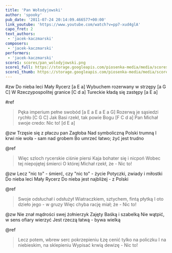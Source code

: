 ```yaml
---
title: 'Pan Wołodyjowski'
author: 'spooky'
pub_date: '2011-07-24 20:14:09.466577+00:00'
link_youtube: 'https://www.youtube.com/watch?v=pp7-xud4glA'
capo_fret: 2
text_authors:
 - 'jacek-kaczmarski'
composers:
 - 'jacek-kaczmarski'
performers:
 - 'jacek-kaczmarski'
score1: scores/pan_wolodyjowski.png
score1_full: https://storage.googleapis.com/piosenka-media/media/scores/pan_wolodyjowski.png
score1_thumb: https://storage.googleapis.com/piosenka-media/media/scores/pan_wolodyjowski.png.180x0_q85_upscale.jpg
---
```


#zw
Do nieba leci Mały Rycerz [a E a]
Wybuchem rozerwany w strzępy [a G C]
W Rzeczypospolitej granice [C d a]
Tureckie kładą się zastępy [a E a]

#ref
>Pęka imperium pełne swobód [a E a E a E a G]
>Rozerwą je sąsiedzi rychło [C G C]
>Jak Basi rzekł, tak powie Bogu [F C d a]
>Pan Michał swoje credo: Nic to! [d E a]

@zw
Trzęsie się z płaczu pan Zagłoba
Nad symboliczną Polski trumną
I krwi nie woła - sam nad grobem
Bo umrzeć łatwo; żyć jest trudno

@ref
>Więc szloch rycerskie ciśnie piersi
>Kaja bohater się i nicpoń
>Wobec tej niepojętej śmierci
>O której Michał rzekł, że - Nic to!

@zw
Lecz "nic to" - śmierć, czy "nic to" - życie
Potyczki, zwiady i miłostki
Do nieba leci Mały Rycerz
Do nieba jest najbliżej - z Polski

@ref
>Swoje odsłuchał i odsłużył
>Wiatraczkiem, sztychem, fintą płytką
>I oto dzieło jego - w gruzy
>Więc chyba rację miał; że - Nic to!

@zw
Nie znał mądrości swej żołnierzyk
Zajęty Baśką i szabelką
Nie wątpić, w sens ofiary wierzyć
Jest rzeczą łatwą - bywa wielką

@ref
>Lecz potem, wbrew serc pokrzepieniu
>Łzę cenić tylko na policzku
>I na niebieskim, na sklepieniu
>Wypisać krwią dewizę - Nic to!